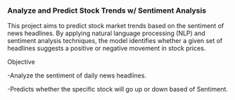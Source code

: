 ### Analyze and Predict Stock Trends w/ Sentiment Analysis

This project aims to predict stock market trends based on the sentiment of news headlines. By applying natural language processing (NLP) and sentiment analysis techniques, the model identifies whether a given set of headlines suggests a positive or negative movement in stock prices.

Objective

-Analyze the sentiment of daily news headlines.

-Predicts whether the specific stock will go up or down based of Sentiment.







